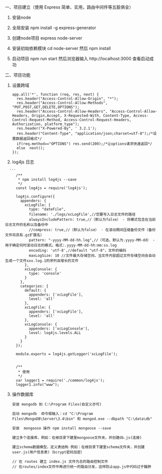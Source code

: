 一、项目建立（使用 Express	简单、实用，路由中间件等五脏俱全）
  
  1.  安装node
  
  2.  全局安装 npm install -g express-generator
  
  3.  创建node项目 express node-server
  
  4.  安装初始依赖模块 cd node-server 然后 npm install
  
  5.  启动项目 npm run start 然后浏览器输入 http://localhost:3000 查看启动成功

二、项目功能
   
   1.  设置跨域 
      
        ```
        app.all('*', function (req, res, next) {
          res.header("Access-Control-Allow-Origin", "*");
          res.header("Access-Control-Allow-Methods", "PUT,POST,GET,DELETE,OPTIONS");
          res.header("Access-Control-Allow-Headers", "Access-Control-Allow-Headers, Origin,Accept, X-Requested-With, Content-Type, Access-Control-Request-Method, Access-Control-Request-Headers, Authorization, platform_type");
          res.header("X-Powered-By", ' 3.2.1');
          res.header("Content-Type", "application/json;charset=utf-8");/*设置数据返回格式*/
          if(req.method=="OPTIONS") res.send(200);/*让options请求快速返回*/
          else  next();
        });
        
   2.  log4js 日志
      
      ```
         /**
          * npm install log4js --save
          */
         const log4js = require('log4js');
         
         log4js.configure({
           appenders: {
             xcLogFile: {
               type: "dateFile",
               filename: './logs/xcLogFile',//您要写入日志文件的路径
               alwaysIncludePattern: true,//（默认为false） - 将模式包含在当前日志文件的名称以及备份中
               //compress: true,//（默认为false） - 在滚动期间压缩备份文件（备份文件将具有.gz扩展名）
               pattern: "-yyyy-MM-dd-hh.log",//（可选，默认为.yyyy-MM-dd） - 用于确定何时滚动日志的模式。格式:.yyyy-MM-dd-hh:mm:ss.log
               encoding: 'utf-8',//default "utf-8"，文件的编码
               maxLogSize: 10 //文件最大存储空间，当文件内容超过文件存储空间会自动生成一个文件xxx.log.1的序列自增长的文件
             },
             xcLogConsole: {
               type: 'console'
             }
           },
           categories: {
             default: {
               appenders: ['xcLogFile'],
               level: 'all'
             },
             xcLogFile: {
               appenders: ['xcLogFile'],
               level: 'all'
             },
             xcLogConsole: {
               appenders: ['xcLogConsole'],
               level: log4js.levels.ALL
             }
           }
         });
         
         module.exports = log4js.getLogger('xcLogFile');
         
         
         /**
          * 使用
          */
         var logger1 = require('./common/log4js');
         logger1.info("www");
    
  
  3.  操作数据库
     
          安装 mongodb 到 C:\Program Files(自定义亦可)
  
          启动 mongodb  命令框输入：cd "C:\Program Files\MongoDB\Server\3.4\bin" 和 mongod.exe --dbpath "C:\data\db"
       
          安装  mongoose 操作 npm install mongoose --save
       
          建立多个连接库，例如：在根目录下建里mongoose文件夹，并创建db.js(连接)
       
          建立schema数据模型，定义表结构 例如：在根目录下建里schema文件夹，并创建user.js(用户信息表)（bcrypt密码加密）
          
          // 在 routes 建立 index.js 文件为总的路由控制文件
          // 在routes/index文件中再进行统一的路由分发，这样防止app.js中代码过于臃肿
          
          